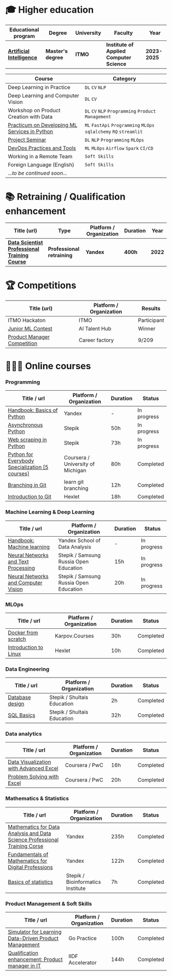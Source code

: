 
# 🎓 Higher education
| Educational program | Degree | University | Faculty | Year |
| ------------------- | ------ | ---------- | ------- | ---- |
| **[Artificial Intelligence](https://abit.itmo.ru/program/master/ai)** | **Master's degree** | **ITMO** | **Institute of Applied Computer Science** | **2023-2025** |

| Course | Category |
| ------ | -------- |
| Deep Learning in Practice | `DL` `CV` `NLP` |    
| Deep Learning and Computer Vision | `DL` `CV` |    
| Workshop on Product Creation with Data | `DL` `CV` `NLP` `Programming` `Product Management` |    
| [Practicum on Developing ML Services in Python](https://github.com/Mikhail-Repkin/malware-classification-service) | `ML` `FastApi` `Programming` `MLOps` `sqlalchemy` `RQ` `streamlit` |    
| [Project Seminar](https://huggingface.co/MikhailRepkin/news_classifier) | `DL` `NLP` `Programming` `MLOps` |    
| [DevOps Practices and Tools](https://gitlab.com/devops3701442/dev-ops-labs-3) | `ML` `MLOps` `Airflow` `Spark` `CI/CD` |  
| Working in a Remote Team | `Soft Skills` |
| Foreign Language (English) | `Soft Skills` |   
| *...to be continued soon...* ||   

# 📚 Retraining / Qualification enhancement
| Title (url) | Type | Platform / Organization | Duration | Year |
| ----- | ---- | ----------------------- | -------- | ---- |
| **[Data Scientist Professional Training Course](https://practicum.yandex.ru/data-scientist/?from=catalog)** | **Professional retraining** | **Yandex** | **400h** | **2022** |

# 🏆 Competitions
| Title (url) | Platform / Organization | Results |
| ----- | ----------------------- | ------- |
| ITMO Hackaton | ITMO | Participant | 2022 |
| [Junior ML Contest](https://ai.itmo.ru/junior_ml_contest) | AI Talent Hub | Winner | 2022 |
| [Product Manager Competition](https://app.careerpath.tech/contest_inside/1631714523136x156933458978930700) | Career factory | 9/209 | 2021 |

# 👨🏻‍💻 Online courses
###  Programming
| Title / url | Platform / Organization | Duration | Status |
| ----- | ----------------------- | -------- | ------ |
| [Handbook: Basics of Python](https://education.yandex.ru/handbook/python) | Yandex | - | In progress |
| [Asynchronous Python](https://stepik.org/course/170777/info) | Stepik | 50h | In progress |
| [Web scraping in Python](https://stepik.org/course/104774/info) | Stepik | 73h | In progress |
| [Python for Everybody Specialization [5 courses]](https://www.coursera.org/specializations/python) | Coursera / University of Michigan | 80h | Completed |
| [Branching in Git](https://learngitbranching.js.org/?locale=ru_RU) | learn git branching | 12h | Completed |
| [Introduction to Git](https://ru.hexlet.io/courses/intro_to_git) | Hexlet | 18h | Completed |

###  Machine Learning & Deep Learning
| Title / url | Platform / Organization | Duration | Status |
| ----- | ----------------------- | -------- | ------ |
| [Handbook: Machine learning](https://education.yandex.ru/handbook/ml) | Yandex School of Data Analysis | - | In progress |
| [Neural Networks and Text Processing](https://stepik.org/course/54098/info) | Stepik / Samsung Russia Open Education | 15h | In progress |
| [Neural Networks and Computer Vision](https://stepik.org/course/50352/info) | Stepik / Samsung Russia Open Education | 20h | In progress |

### MLOps
| Title / url | Platform / Organization | Duration | Status |
| ----- | ----------------------- | -------- | ------ |
| [Docker from scratch](https://karpov.courses/docker) | Karpov.Courses | 30h | Completed |
| [Introduction to Linux](https://stepik.org/course/73/info) | Hexlet | 10h | Completed |

### Data Engineering
| Title / url | Platform / Organization | Duration | Status |
| ----- | ----------------------- | -------- | ------ |
| [Database design](https://stepik.org/course/51562/info) | Stepik / Shultais Education | 2h | Completed |
| [SQL Basics](https://stepik.org/course/51562/info) | Stepik / Shultais Education | 32h | Completed |

### Data analytics
| Title / url | Platform / Organization | Duration | Status |
| ----- | ----------------------- | -------- | ------ |
| [Data Visualization with Advanced Excel](https://www.coursera.org/learn/advanced-excel) | Coursera / PwC | 16h | Completed |
| [Problem Solving with Excel](https://www.coursera.org/learn/excel-analysis) | Coursera / PwC | 20h | Completed |

### Mathematics & Statistics
| Title / url | Platform / Organization | Duration | Status |
| ----- | ----------------------- | -------- | ------ |
| [Mathematics for Data Analysis and Data Science Professional Training Corse](https://practicum.yandex.ru/math-for-da-ds/?from=catalog) | Yandex | 235h | Completed |
| [Fundamentals of Mathematics for Digital Professions](https://practicum.yandex.ru/math-foundations/) | Yandex | 122h | Completed |
| [Basics of statistics](https://stepik.org/course/76/info) | Stepik / Bioinformatics Institute | 7h | Completed |

### Product Management & Soft Skills
| Title / url | Platform / Organization | Duration | Status |
| ----- | ----------------------- | -------- | ------ |
| [Simulator for Learning Data-Driven Product Management](https://gopractice.io/course/pm/) | Go Practice | 100h | Completed |
| [Qualification enhancement: Product manager in IT](http://surl.li/pvnxs) | IIDF Accelerator | 144h | Completed |

